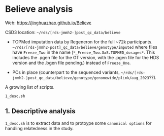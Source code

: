 # Believe analysis

Web: <https://jinghuazhao.github.io/Believe>

CSD3 location: `~/rds/[rds-jmmh2-]post_qc_data/believe`

- TOPMed imputation data by Regeneron for the full ~72k participants.
`~/rds/[rds-jmmh2-post]_qc_data/believe/genotype/imputed` where files have `Freeze_Two` in the name (`*_Freeze_Two.GxS.TOPMED_dosages*`. This includes the .pgen file for the GT version, with the .pgen file for the HDS version and the .bgen file pending.) instead of `Freeze_One`.

- PCs in place (counterpart to the sequenced variants,
`~/rds/[rds-jmmh2-]post_qc_data/believe/genotype/genomewide/plink/aug_2023`??).

A growing list of scripts.

```
1_desc.sh
```

## 1. Descriptive analysis

`1_desc.sh` is to extract data and to protoype some `canonical options` for handling relatedness in the study.
